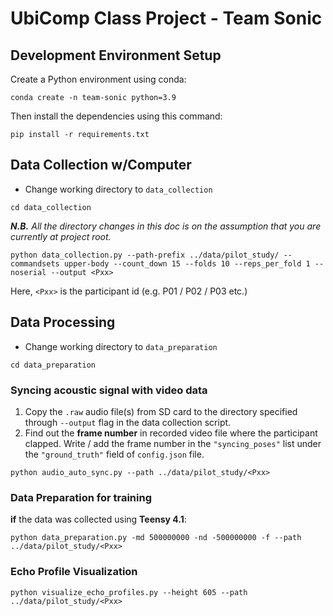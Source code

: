 #  UbiComp Class Project - Team Sonic
## Development Environment Setup

Create a Python environment using conda:

```shell
conda create -n team-sonic python=3.9
```

Then install the dependencies using this command:

```shell
pip install -r requirements.txt
```

## Data Collection w/Computer

* Change working directory to ```data_collection```

```shell
cd data_collection
```

_**N.B.** All the directory changes in this doc is on the assumption that you are currently at project root._

```shell
python data_collection.py --path-prefix ../data/pilot_study/ --commandsets upper-body --count_down 15 --folds 10 --reps_per_fold 1 --noserial --output <Pxx>
```

Here, ```<Pxx>``` is the participant id (e.g. P01 / P02 / P03 etc.)

## Data Processing

* Change working directory to ```data_preparation```

```shell
cd data_preparation
```

### Syncing acoustic signal with video data

1. Copy the ```.raw``` audio file(s) from SD card to the directory specified through ```--output``` flag in the data
   collection script.
2. Find out the **frame number** in recorded video file where the participant clapped. Write / add the frame number in
   the ```"syncing_poses"``` list under the ```"ground_truth"``` field of ```config.json``` file.

```shell
python audio_auto_sync.py --path ../data/pilot_study/<Pxx>
```

### Data Preparation for training

**if** the data was collected using **Teensy 4.1**:
```shell
python data_preparation.py -md 500000000 -nd -500000000 -f --path ../data/pilot_study/<Pxx>
```

### Echo Profile Visualization

```shell
python visualize_echo_profiles.py --height 605 --path ../data/pilot_study/<Pxx>
```
